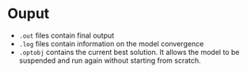 # Ouput

- `.out` files contain final output
- `.log` files contain information on the model convergence
- `.optobj` contains the current best solution. It allows the model to be suspended and run again without starting from scratch.
